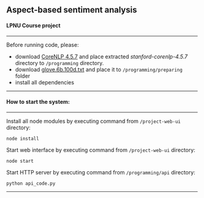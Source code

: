## Aspect-based sentiment analysis
#### LPNU Course project

---

Before running code, please: 
- download [CoreNLP 4.5.7](https://stanfordnlp.github.io/CoreNLP/download.html) and place extracted *stanford-corenlp-4.5.7* directory to `/programming` directory.
- download [glove.6b.100d.txt](https://www.kaggle.com/datasets/danielwillgeorge/glove6b100dtxt) and place it to `/programming/preparing` folder
- install all dependencies

---

#### How to start the system:

---

Install all node modules by executing command from `/project-web-ui` directory:
```
node install
```
Start web interface by executing command from `/project-web-ui` directory:
```
node start
```
Start HTTP server by executing command from `/programming/api` directory:
```
python api_code.py
```

---
